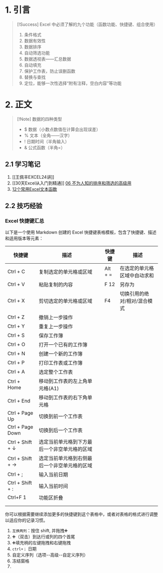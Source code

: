 # 1. 引言 

>[!Success] Excel 中必须了解的九个功能（函数功能、快捷键、组合使用）
>1. 条件格式
>2. 数据有效性
>3. 数据排序
>4. 自动筛选功能
>5. 数据透视表——汇总数据
>6. 自动填充
>7. 保护工作表，防止误删函数
>8. 替换与查找
>9. 定位，能够一次性选择“附有注释，空白内容”等功能
# 2. 正文 
>[!Note] 数据的四种类型 
>- $ 数据（小数点数值在计算会出现误差）
>- % 文本（全角——汉字）
>- ! 日期时间（半角输入）
>- & 公式函数（半角=）
## 2.1 学习笔记 
1. [[王佩丰EXCEL24讲]]
2. [[30天Excel从入门到精通]] [06 不为人知的排序和筛选的高级用](https://www.bilibili.com/video/BV1KU4y1U7cA/?spm_id_from=333.788.player.switch&vd_source=d1167fc706d8bb4a356a82d19d9d3304&p=6)
3. [12个常用Excel文本函数](https://mp.weixin.qq.com/s/KIUN0iFjl9UHVUDZcpX7pw)
## 2.2 技巧经验 
### Excel 快捷键汇总 

以下是一个使用 Markdown 创建的 Excel 快捷键表格模板，包含了快捷键、描述和适用版本等元素：


| 快捷键              | 描述                     |     | 快捷键     | 描述              |
| ---------------- | ---------------------- | --- | ------- | --------------- |
| Ctrl + C         | 复制选定的单元格或区域            |     | Alt + = | 在选定的单元格区域中自动求和  |
| Ctrl + V         | 粘贴复制的内容                |     | F 12    | 另存为             |
| Ctrl + X         | 剪切选定的单元格或区域            |     | F4      | 切换引用的绝对/相对/混合模式 |
| Ctrl + Z         | 撤销上一步操作                |     |         |                 |
| Ctrl + Y         | 重复上一步操作                |     |         |                 |
| Ctrl + S         | 保存工作簿                  |     |         |                 |
| Ctrl + O         | 打开一个已有的工作簿             |     |         |                 |
| Ctrl + N         | 创建一个新的工作簿              |     |         |                 |
| Ctrl + P         | 打印工作表或工作簿              |     |         |                 |
| Ctrl + A         | 选定整个工作表                |     |         |                 |
| Ctrl + Home      | 移动到工作表的左上角单元格(A1)      |     |         |                 |
| Ctrl + End       | 移动到工作表的右下角单元格          |     |         |                 |
| Ctrl + Page Up   | 切换到前一个工作表              |     |         |                 |
| Ctrl + Page Down | 切换到后一个工作表              |     |         |                 |
| Ctrl + Shift + ↓ | 选定当前单元格到下方最后一个非空单元格的区域 |     |         |                 |
| Ctrl + Shift + → | 选定当前单元格到右侧最后一个非空单元格的区域 |     |         |                 |
| Ctrl + ;         | 输入当前日期                 |     |         |                 |
| Ctrl + Shift + : | 输入当前时间                 |     |         |                 |
| Ctrl+F 1         | 功能区折叠                  |     |         |                 |
|                  |                        |     |         |                 |
|                  |                        |     |         |                 |


你可以根据需要继续添加更多的快捷键到这个表格中，或者对表格的格式进行调整以适应你的记录习惯。

1. `互换两列`：按住 shift, 并拖拽➕
2. ➕（双击）到达行或列的四个首尾 
3. ➕填充柄的左键拖拽和右键拖拽 
4. `ctrl+；` 日期
5. 自定义序列（选项--高级--自定义序列）
6. 冻结窗格 
7. 


